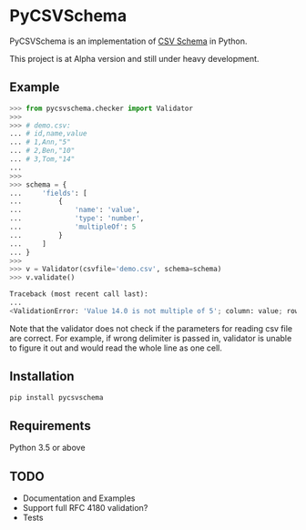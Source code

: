 # PyCSVSchema

PyCSVSchema is an implementation of [CSV Schema](https://github.com/csvschema/csvschema) in Python.

This project is at Alpha version and still under heavy development.

## Example

```python
>>> from pycsvschema.checker import Validator
>>> 
>>> # demo.csv:
... # id,name,value
... # 1,Ann,"5"
... # 2,Ben,"10"
... # 3,Tom,"14"
... 
>>> 
>>> schema = {
...     'fields': [
...         {
...             'name': 'value',
...             'type': 'number',
...             'multipleOf': 5
...         }
...     ]
... }
>>> 
>>> v = Validator(csvfile='demo.csv', schema=schema)
>>> v.validate()

Traceback (most recent call last):
...
<ValidationError: 'Value 14.0 is not multiple of 5'; column: value; row: 3>
```

Note that the validator does not check if the parameters for reading csv file are correct. For example, if wrong delimiter is passed in, validator is unable to figure it out and would read the whole line as one cell.

## Installation

```bash
pip install pycsvschema
```

## Requirements

Python 3.5 or above


## TODO
* Documentation and Examples
* Support full RFC 4180 validation?
* Tests